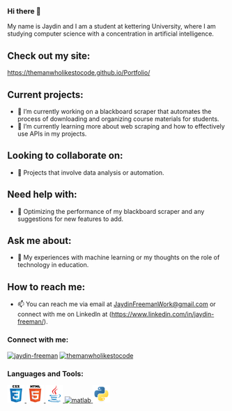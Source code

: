 ### Hi there 👋 

My name is Jaydin and I am a student at kettering University, where I am studying computer science with a concentration in artificial intelligence.

## Check out my site:
https://themanwholikestocode.github.io/Portfolio/

## Current projects:
- 🔭 I’m currently working on a blackboard scraper that automates the process of downloading and organizing course materials for students.
- 🌱 I’m currently learning more about web scraping and how to effectively use APIs in my projects.

## Looking to collaborate on:
- 👯 Projects that involve data analysis or automation.

## Need help with:
- 🤔 Optimizing the performance of my blackboard scraper and any suggestions for new features to add.

## Ask me about:
- 💬 My experiences with machine learning or my thoughts on the role of technology in education.

## How to reach me:
- 📫 You can reach me via email at JaydinFreemanWork@gmail.com or connect with me on LinkedIn at (https://www.linkedin.com/in/jaydin-freeman/).

<h3 align="left">Connect with me:</h3>
<p align="left">
<a href="https://linkedin.com/in/jaydin-freeman" target="blank"><img align="center" src="https://raw.githubusercontent.com/rahuldkjain/github-profile-readme-generator/master/src/images/icons/Social/linked-in-alt.svg" alt="jaydin-freeman" height="30" width="40" /></a>
<a href="https://www.leetcode.com/themanwholikestocode" target="blank"><img align="center" src="https://raw.githubusercontent.com/rahuldkjain/github-profile-readme-generator/master/src/images/icons/Social/leet-code.svg" alt="themanwholikestocode" height="30" width="40" /></a>
</p>

<h3 align="left">Languages and Tools:</h3>
<p align="left"> <a href="https://www.w3schools.com/css/" target="_blank" rel="noreferrer"> <img src="https://raw.githubusercontent.com/devicons/devicon/master/icons/css3/css3-original-wordmark.svg" alt="css3" width="40" height="40"/> </a> <a href="https://www.w3.org/html/" target="_blank" rel="noreferrer"> <img src="https://raw.githubusercontent.com/devicons/devicon/master/icons/html5/html5-original-wordmark.svg" alt="html5" width="40" height="40"/> </a> <a href="https://www.java.com" target="_blank" rel="noreferrer"> <img src="https://raw.githubusercontent.com/devicons/devicon/master/icons/java/java-original.svg" alt="java" width="40" height="40"/> </a> <a href="https://www.mathworks.com/" target="_blank" rel="noreferrer"> <img src="https://upload.wikimedia.org/wikipedia/commons/2/21/Matlab_Logo.png" alt="matlab" width="40" height="40"/> </a> <a href="https://www.python.org" target="_blank" rel="noreferrer"> <img src="https://raw.githubusercontent.com/devicons/devicon/master/icons/python/python-original.svg" alt="python" width="40" height="40"/> </a> </p>

